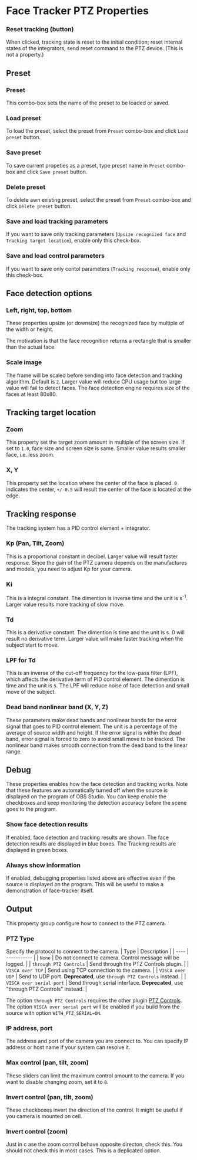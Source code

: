 # Face Tracker PTZ Properties

### Reset tracking (button)
When clicked, tracking state is reset to the initial condition; reset internal states of the integrators, send reset command to the PTZ device.
(This is not a property.)

## Preset

### Preset
This combo-box sets the name of the preset to be loaded or saved.

### Load preset
To load the preset, select the preset from `Preset` combo-box and click `Load preset` button.

### Save preset
To save current propeties as a preset, type preset name in `Preset` combo-box and click `Save preset` button.

### Delete preset
To delete awn existing preset, select the preset from `Preset` combo-box and click `Delete preset` button.

### Save and load tracking parameters
If you want to save only tracking parameters (`Upsize recognized face` and `Tracking target location`), enable only this check-box.

### Save and load control parameters
If you want to save only contol parameters (`Tracking response`), enable only this check-box.

## Face detection options

### Left, right, top, bottom
These properties upsize (or downsize) the recognized face by multiple of the width or height.

The motivation is that the face recognition returns a rectangle that is smaller than the actual face.

### Scale image
The frame will be scaled before sending into face detection and tracking algorithm.
Default is `2`.
Larger value will reduce CPU usage but too large value will fail to detect faces.
The face detection engine requires size of the faces at least 80x80.

## Tracking target location

### Zoom
This property set the target zoom amount in multiple of the screen size.
If set to `1.0`, face size and screen size is same.
Smaller value results smaller face, i.e. less zoom.

### X, Y
This property set the location where the center of the face is placed.
`0` indicates the center, `+/-0.5` will result the center of the face is located at the edge.

## Tracking response

The tracking system has a PID control element + integrator.

### Kp (Pan, Tilt, Zoom)
This is a proportional constant in decibel.
Larger value will result faster response.
Since the gain of the PTZ camera depends on the manufactures and models,
you need to adjust Kp for your camera.

### Ki
This is a integral constant. The dimention is inverse time and the unit is s<sup>-1</sup>.
Larger value results more tracking of slow move.

### Td
This is a derivative constant. The dimention is time and the unit is s.
0 will result no derivative term.
Larger value will make faster tracking when the subject start to move.

### LPF for Td
This is an inverse of the cut-off frequency for the low-pass filter (LPF), which affects the derivative term of PID control element. The dimention is time and the unit is s.
The LPF will reduce noise of face detection and small move of the subject.

### Dead band nonlinear band (X, Y, Z)
These parameters make dead bands and nonlinear bands for the error signal that goes to PID control element.
The unit is a percentage of the average of source width and height.
If the error signal is within the dead band, error signal is forced to zero to avoid small move to be tracked.
The nonlinear band makes smooth connection from the dead band to the linear range.

## Debug
These properties enables how the face detection and tracking works.
Note that these features are automatically turned off when the source is displayed on the program of OBS Studio.
You can keep enable the checkboxes and keep monitoring the detection accuracy before the scene goes to the program.

### Show face detection results
If enabled, face detection and tracking results are shown.
The face detection results are displayed in blue boxes.
The Tracking results are displayed in green boxes.

### Always show information
If enabled, debugging properties listed above are effective even if the source is displayed on the program.
This will be useful to make a demonstration of face-tracker itself.

## Output
This property group configure how to connect to the PTZ camera.

### PTZ Type
Specify the protocol to connect to the camera.
| Type | Description |
| ---- | ----------- |
| `None` | Do not connect to camera. Control message will be logged. |
| `through PTZ Controls` | Send through the PTZ Controls plugin. |
| `VISCA over TCP` | Send using TCP connection to the camera. |
| `VISCA over UDP` | Send to UDP port. **Deprecated**, use `through PTZ Controls` instead. |
| `VISCA over serial port` | Send through serial interface. **Deprecated**, use "through PTZ Controls" instead. |

The option `through PTZ Controls` requires the other plugin [PTZ Controls](https://github.com/glikely/obs-ptz).
The option `VISCA over serial port` will be enabled if you build from the source with option `WITH_PTZ_SERIAL=ON`.

### IP address, port
The address and port of the camera you are connect to.
You can specify IP address or host name if your system can resolve it.

### Max control (pan, tilt, zoom)
These sliders can limit the maximum control amount to the camera.
If you want to disable changing zoom, set it to `0`.

### Invert control (pan, tilt, zoom)
These checkboxes invert the direction of the control.
It might be useful if you camera is mounted on ceil.

### Invert control (zoom)
Just in c ase the zoom control behave opposite directon, check this.
You should not check this in most cases.
This is a deplicated option.
